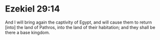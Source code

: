 # Ezekiel 29:14

And I will bring again the captivity of Egypt, and will cause them to return [into] the land of Pathros, into the land of their habitation; and they shall be there a base kingdom.